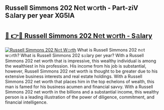 ## Russell Simmons 202 N𝚎t w𝚘rth - Part-ziV S𝚊lary per year XG5IA

# <h2><a href="http://gc25si.nevu.top/?p=Russell+Simmons+202">🔗 👉🔴 Russell Simmons 202 N𝚎t w𝚘rth - S𝚊lary</a></h2>

[![Russell Simmons 202 N𝚎t W𝚘rth](https://i.imgur.com/Oavwk0R.jpeg)](http://gc25si.nevu.top/?p=Russell+Simmons+202)
What is Russell Simmons 202 n𝚎t w𝚘rth? What is Russell Simmons 202 s𝚊lary per year?
With a Russell Simmons 202 net worth that is impressive, this wealthy individual is among the wealthiest in his profession. His income from his job is substantial, however, Russell Simmons 202 net worth is thought to be greater due to his extensive business interests and real estate holdings. With a Russell Simmons 202 net worth that places him in the top echelons of wealth, this man is famed for his business acumen and financial savvy. With a Russell Simmons 202 net worth in the billions and a substantial income, this wealthy person is a leading illustration of the power of diligence, commitment, and financial intelligence.
